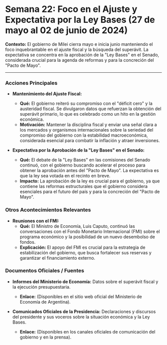 # Semana 22: Foco en el Ajuste y Expectativa por la Ley Bases (27 de mayo al 02 de junio de 2024)

**Contexto:** El gobierno de Milei cierra mayo e inicia junio manteniendo el foco inquebrantable en el ajuste fiscal y la búsqueda del superávit. La expectativa se concentra en la aprobación de la "Ley Bases" en el Senado, considerada crucial para la agenda de reformas y para la concreción del "Pacto de Mayo".

---

### Acciones Principales

*   **Mantenimiento del Ajuste Fiscal:**
    *   **Qué:** El gobierno reiteró su compromiso con el "déficit cero" y la austeridad fiscal. Se divulgaron datos que refuerzan la obtención del superávit primario, lo que es celebrado como un hito en la gestión económica.
    *   **Motivación:** Mantener la disciplina fiscal y enviar una señal clara a los mercados y organismos internacionales sobre la seriedad del compromiso del gobierno con la estabilidad macroeconómica, considerada esencial para combatir la inflación y atraer inversiones.

*   **Expectativa por la Aprobación de la "Ley Bases" en el Senado:**
    *   **Qué:** El debate de la "Ley Bases" en las comisiones del Senado continuó, con el gobierno buscando acelerar el proceso para obtener la aprobación antes del "Pacto de Mayo". La expectativa es que la ley sea votada en el recinto en breve.
    *   **Impacto:** La aprobación de la ley es crucial para el gobierno, ya que contiene las reformas estructurales que el gobierno considera esenciales para el futuro del país y para la concreción del "Pacto de Mayo".

### Otros Acontecimientos Relevantes

*   **Reuniones con el FMI:**
    *   **Qué:** El Ministro de Economía, Luis Caputo, continuó las conversaciones con el Fondo Monetario Internacional (FMI) sobre el programa económico y la posibilidad de un nuevo desembolso de fondos.
    *   **Explicación:** El apoyo del FMI es crucial para la estrategia de estabilización del gobierno, que busca fortalecer sus reservas y garantizar el financiamiento externo.

### Documentos Oficiales / Fuentes

*   **Informes del Ministerio de Economía:** Datos sobre el superávit fiscal y la ejecución presupuestaria.
    *   **Enlace:** (Disponibles en el sitio web oficial del Ministerio de Economía de Argentina).

*   **Comunicados Oficiales de la Presidencia:** Declaraciones y discursos del presidente y sus voceros sobre la situación económica y la Ley Bases.
    *   **Enlace:** (Disponibles en los canales oficiales de comunicación del gobierno y en la prensa).
